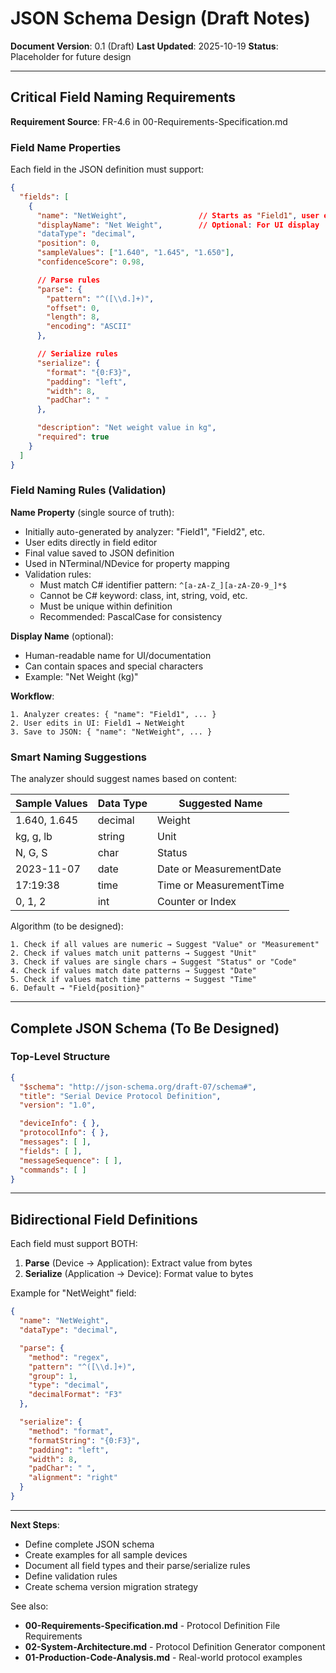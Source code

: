 # JSON Schema Design (Draft Notes)

**Document Version**: 0.1 (Draft)
**Last Updated**: 2025-10-19
**Status**: Placeholder for future design

---

## Critical Field Naming Requirements

**Requirement Source**: FR-4.6 in 00-Requirements-Specification.md

### Field Name Properties

Each field in the JSON definition must support:

```json
{
  "fields": [
    {
      "name": "NetWeight",                // Starts as "Field1", user edits to "NetWeight"
      "displayName": "Net Weight",        // Optional: For UI display
      "dataType": "decimal",
      "position": 0,
      "sampleValues": ["1.640", "1.645", "1.650"],
      "confidenceScore": 0.98,

      // Parse rules
      "parse": {
        "pattern": "^([\\d.]+)",
        "offset": 0,
        "length": 8,
        "encoding": "ASCII"
      },

      // Serialize rules
      "serialize": {
        "format": "{0:F3}",
        "padding": "left",
        "width": 8,
        "padChar": " "
      },

      "description": "Net weight value in kg",
      "required": true
    }
  ]
}
```

### Field Naming Rules (Validation)

**Name Property** (single source of truth):
- Initially auto-generated by analyzer: "Field1", "Field2", etc.
- User edits directly in field editor
- Final value saved to JSON definition
- Used in NTerminal<T>/NDevice<T> for property mapping
- Validation rules:
  - Must match C# identifier pattern: `^[a-zA-Z_][a-zA-Z0-9_]*$`
  - Cannot be C# keyword: class, int, string, void, etc.
  - Must be unique within definition
  - Recommended: PascalCase for consistency

**Display Name** (optional):
- Human-readable name for UI/documentation
- Can contain spaces and special characters
- Example: "Net Weight (kg)"

**Workflow**:
```
1. Analyzer creates: { "name": "Field1", ... }
2. User edits in UI: Field1 → NetWeight
3. Save to JSON: { "name": "NetWeight", ... }
```

### Smart Naming Suggestions

The analyzer should suggest names based on content:

| Sample Values | Data Type | Suggested Name |
|--------------|-----------|----------------|
| 1.640, 1.645 | decimal | Weight |
| kg, g, lb | string | Unit |
| N, G, S | char | Status |
| 2023-11-07 | date | Date or MeasurementDate |
| 17:19:38 | time | Time or MeasurementTime |
| 0, 1, 2 | int | Counter or Index |

Algorithm (to be designed):
```
1. Check if all values are numeric → Suggest "Value" or "Measurement"
2. Check if values match unit patterns → Suggest "Unit"
3. Check if values are single chars → Suggest "Status" or "Code"
4. Check if values match date patterns → Suggest "Date"
5. Check if values match time patterns → Suggest "Time"
6. Default → "Field{position}"
```

---

## Complete JSON Schema (To Be Designed)

### Top-Level Structure
```json
{
  "$schema": "http://json-schema.org/draft-07/schema#",
  "title": "Serial Device Protocol Definition",
  "version": "1.0",

  "deviceInfo": { },
  "protocolInfo": { },
  "messages": [ ],
  "fields": [ ],
  "messageSequence": [ ],
  "commands": [ ]
}
```

---

## Bidirectional Field Definitions

Each field must support BOTH:
1. **Parse** (Device → Application): Extract value from bytes
2. **Serialize** (Application → Device): Format value to bytes

Example for "NetWeight" field:
```json
{
  "name": "NetWeight",
  "dataType": "decimal",

  "parse": {
    "method": "regex",
    "pattern": "^([\\d.]+)",
    "group": 1,
    "type": "decimal",
    "decimalFormat": "F3"
  },

  "serialize": {
    "method": "format",
    "formatString": "{0:F3}",
    "padding": "left",
    "width": 8,
    "padChar": " ",
    "alignment": "right"
  }
}
```

---

**Next Steps**:
- Define complete JSON schema
- Create examples for all sample devices
- Document all field types and their parse/serialize rules
- Define validation rules
- Create schema version migration strategy

See also:
- **00-Requirements-Specification.md** - Protocol Definition File Requirements
- **02-System-Architecture.md** - Protocol Definition Generator component
- **01-Production-Code-Analysis.md** - Real-world protocol examples
